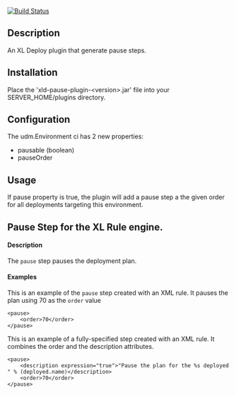 [![Build Status](https://travis-ci.org/NicolasGeraud/xld-pause-plugin.svg?branch=master)](https://travis-ci.org/NicolasGeraud/xld-pause-plugin)
## Description

An XL Deploy plugin that generate pause steps.

## Installation

Place the 'xld-pause-plugin-&lt;version&gt;.jar' file into your SERVER_HOME/plugins directory.

## Configuration
The udm.Environment ci has 2 new properties:
* pausable (boolean)
* pauseOrder

## Usage

If pause property is true, the plugin will add a pause step a the given order for all deployments targeting this environment.

## Pause Step for the XL Rule engine. 

#### Description

The `pause` step pauses the deployment plan.

#### Examples

This is an example of the `pause` step created with an XML rule. It pauses the plan using 70 as the `order` value

    <pause>
        <order>70</order>
    </pause>


This is an example of a fully-specified step created with an XML rule. It combines the order and the description attributes.

    <pause>
        <description expression="true">"Pause the plan for the %s deployed " % (deployed.name)</description>
        <order>70</order>        
    </pause>